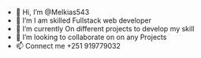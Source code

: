 - 👋 Hi, I’m @Melkias543
- 👀 I’m I am skilled Fullstack web developer
- 🌱 I’m currently On different projects to develop my skill
- 💞️ I’m looking to collaborate on on any Projects 
- 📫 Connect me +251 919779032


<!---
Melkias543/Melkias543 is a ✨ special ✨ repository because its `README.md` (this file) appears on your GitHub profile.
You can click the Preview link to take a look at your changes.
--->
